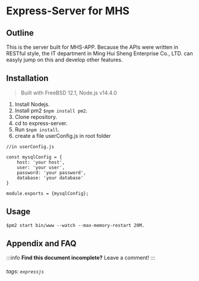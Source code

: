 Express-Server for MHS
===

## Outline

This is the server built for MHS-APP. Because the APIs were written in RESTful style, the IT department in Ming Hui Sheng Enterprise Co., LTD. can easyly jump on this and develop other features.

## Installation

> Built with FreeBSD 12.1, Node.js v14.4.0

1. Install Nodejs.
2. Install pm2 `$npm install pm2`.
3. Clone repository.
4. cd to express-server.
5. Run `$npm install`.
6. create a file userConfig.js in root folder
```
//in userConfig.js

const mysqlConfig = {
    host: 'your host',
    user: 'your user',
    password: 'your password',
    database: 'your database'
}

module.exports = {mysqlConfig};
```

## Usage

`$pm2 start bin/www --watch --max-memory-restart 20M.`

## Appendix and FAQ

:::info
**Find this document incomplete?** Leave a comment!
:::

###### tags: `expressjs`
